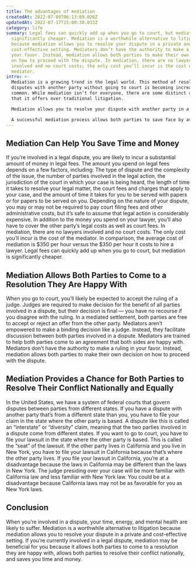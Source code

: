 ```yaml
---
title: The advantages of mediation
createdAt: 2022-07-09T06:13:09.026Z
updatedAt: 2022-07-17T15:00:30.033Z
category: life
summary: Legal fees can quickly add up when you go to court, but mediation is
  significantly cheaper. Mediation is a worthwhile alternative to litigation
  because mediation allows you to resolve your dispute in a private and
  cost-effective setting. Mediators don’t have the authority to make a ruling in
  your favor. Instead, mediation allows both parties to make their own decision
  on how to proceed with the dispute. In mediation, there are no lawyers
  involved and no court costs; the only cost you’ll incur is the cost of the
  mediator.
intro: >-
  Mediation is a growing trend in the legal world. This method of resolving
  disputes with another party without going to court is becoming increasingly
  common. While mediation isn’t for everyone, there are some distinct advantages
  that it offers over traditional litigation.

  Mediation allows you to resolve your dispute with another party in a private and confidential setting that’s neutral and objective. In mediation, a neutral third-party mediator facilitates discussions between the two parties involved in an irreconcilable dispute. Mediators do not take sides; they remain neutral while guiding the discussion toward a resolution that both parties can accept. 

  A successful mediation process allows both parties to save face by avoiding public disclosure of their personal information or confidential information about their business dealings. A mediated settlement is binding and requires no further action from either party after reaching an agreement. If you’re currently involved in a legal dispute, here are three reasons why mediation may be beneficial for you:
---
```


## Mediation Can Help You Save Time and Money

If you’re involved in a legal dispute, you are likely to incur a substantial amount of money in legal fees. The amount you spend on legal fees depends on a few factors, including: The type of dispute and the complexity of the issue, the number of parties involved in the legal action, the jurisdiction of the court in which your case is being heard, the length of time it takes to resolve your legal matter, the court fees and charges that apply to your case, and the amount of time it takes for you to be served with papers or for papers to be served on you.
Depending on the nature of your dispute, you may or may not be required to pay court filing fees and other administrative costs, but it’s safe to assume that legal action is considerably expensive. In addition to the money you spend on your lawyer, you’ll also have to cover the other party’s legal costs as well as court fees. In mediation, there are no lawyers involved and no court costs. The only cost you’ll incur is the cost of the mediator. In comparison, the average cost of mediation is $350 per hour versus the $350 per hour it costs to hire a lawyer. Legal fees can quickly add up when you go to court, but mediation is significantly cheaper.

## Mediation Allows Both Parties to Come to a Resolution They Are Happy With

When you go to court, you’ll likely be expected to accept the ruling of a judge. Judges are required to make decision for the benefit of all parties involved in a dispute, but their decision is final — you have no recourse if you disagree with the ruling. In a mediated settlement, both parties are free to accept or reject an offer from the other party. Mediators aren’t empowered to make a binding decision like a judge. Instead, they facilitate discussion between both parties involved in a dispute. Mediators are trained to help both parties come to an agreement that both sides are happy with. Mediators don’t have the authority to make a ruling in your favor. Instead, mediation allows both parties to make their own decision on how to proceed with the dispute.

## Mediation Provides a Chance for Both Parties to Resolve Their Conflict Nationally and Equally

In the United States, we have a system of federal courts that govern disputes between parties from different states. If you have a dispute with another party that’s from a different state than you, you have to file your claim in the state where the other party is based. A dispute like this is called an “interstate” or “diversity” claim, meaning that the two parties involved in a dispute come from different states. If you want to go to court, you have to file your lawsuit in the state where the other party is based. This is called the “seat” of the lawsuit. If the other party lives in California and you live in New York, you have to file your lawsuit in California because that’s where the other party lives. If you file your lawsuit in California, you’re at a disadvantage because the laws in California may be different than the laws in New York. The judge presiding over your case will be more familiar with California law and less familiar with New York law. You could be at a disadvantage because California laws may not be as favorable for you as New York laws.

## Conclusion

When you’re involved in a dispute, your time, energy, and mental health are likely to suffer. Mediation is a worthwhile alternative to litigation because mediation allows you to resolve your dispute in a private and cost-effective setting.
If you’re currently involved in a legal dispute, mediation may be beneficial for you because it allows both parties to come to a resolution they are happy with, allows both parties to resolve their conflict nationally, and saves you time and money.
